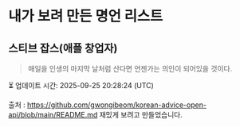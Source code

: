 # 내가 보려 만든 명언 리스트

##  스티브 잡스(애플 창업자)
> 매일을 인생의 마지막 날처럼 산다면 언젠가는 의인이 되어있을 것이다.


⏳ 업데이트 시간: 2025-09-25 20:28:24 (UTC)

출처 : https://github.com/gwongibeom/korean-advice-open-api/blob/main/README.md
재밌게 보려고 만들었습니다.
